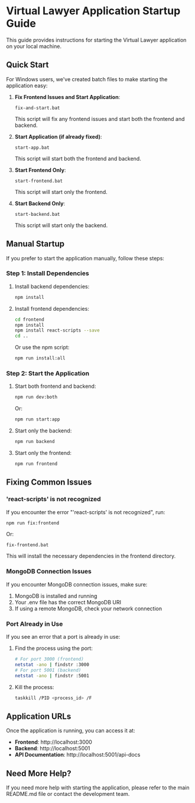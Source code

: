# Virtual Lawyer Application Startup Guide

This guide provides instructions for starting the Virtual Lawyer application on your local machine.

## Quick Start

For Windows users, we've created batch files to make starting the application easy:

1. **Fix Frontend Issues and Start Application**:
   ```
   fix-and-start.bat
   ```
   This script will fix any frontend issues and start both the frontend and backend.

2. **Start Application (if already fixed)**:
   ```
   start-app.bat
   ```
   This script will start both the frontend and backend.

3. **Start Frontend Only**:
   ```
   start-frontend.bat
   ```
   This script will start only the frontend.

4. **Start Backend Only**:
   ```
   start-backend.bat
   ```
   This script will start only the backend.

## Manual Startup

If you prefer to start the application manually, follow these steps:

### Step 1: Install Dependencies

1. Install backend dependencies:
   ```bash
   npm install
   ```

2. Install frontend dependencies:
   ```bash
   cd frontend
   npm install
   npm install react-scripts --save
   cd ..
   ```

   Or use the npm script:
   ```bash
   npm run install:all
   ```

### Step 2: Start the Application

1. Start both frontend and backend:
   ```bash
   npm run dev:both
   ```
   Or:
   ```bash
   npm run start:app
   ```

2. Start only the backend:
   ```bash
   npm run backend
   ```

3. Start only the frontend:
   ```bash
   npm run frontend
   ```

## Fixing Common Issues

### 'react-scripts' is not recognized

If you encounter the error "'react-scripts' is not recognized", run:
```bash
npm run fix:frontend
```
Or:
```
fix-frontend.bat
```

This will install the necessary dependencies in the frontend directory.

### MongoDB Connection Issues

If you encounter MongoDB connection issues, make sure:
1. MongoDB is installed and running
2. Your .env file has the correct MongoDB URI
3. If using a remote MongoDB, check your network connection

### Port Already in Use

If you see an error that a port is already in use:
1. Find the process using the port:
   ```bash
   # For port 3000 (frontend)
   netstat -ano | findstr :3000
   # For port 5001 (backend)
   netstat -ano | findstr :5001
   ```

2. Kill the process:
   ```bash
   taskkill /PID <process_id> /F
   ```

## Application URLs

Once the application is running, you can access it at:

- **Frontend**: http://localhost:3000
- **Backend**: http://localhost:5001
- **API Documentation**: http://localhost:5001/api-docs

## Need More Help?

If you need more help with starting the application, please refer to the main README.md file or contact the development team.